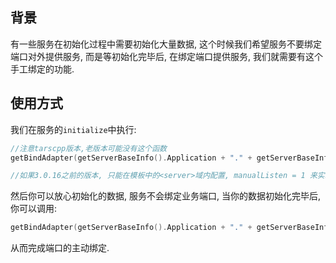 

## 背景

有一些服务在初始化过程中需要初始化大量数据, 这个时候我们希望服务不要绑定端口对外提供服务, 而是等初始化完毕后, 在绑定端口提供服务, 我们就需要有这个手工绑定的功能.

## 使用方式

我们在服务的`initialize`中执行:

```c++
//注意tarscpp版本,老版本可能没有这个函数
getBindAdapter(getServerBaseInfo().Application + "." + getServerBaseInfo().ServerName +".HelloObj")->enableManualListen();

//如果3.0.16之前的版本, 只能在模板中的<server>域内配置, manualListen = 1 来实现

```

然后你可以放心初始化的数据, 服务不会绑定业务端口, 当你的数据初始化完毕后, 你可以调用:
```c++
getBindAdapter(getServerBaseInfo().Application + "." + getServerBaseInfo().ServerName +".HelloObj")->manualListen();

```

从而完成端口的主动绑定.

